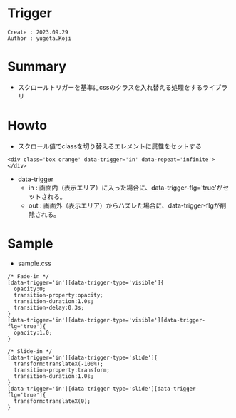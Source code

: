 Trigger
===
```
Create : 2023.09.29
Author : yugeta.Koji
```

# Summary
- スクロールトリガーを基準にcssのクラスを入れ替える処理をするライブラリ

# Howto
- スクロール値でclassを切り替えるエレメントに属性をセットする
```
<div class='box orange' data-trigger='in' data-repeat='infinite'></div>
```
- data-trigger
  - in  : 画面内（表示エリア）に入った場合に、data-trigger-flg='true'がセットされる。
  - out : 画面外（表示エリア）からハズレた場合に、data-trigger-flgが削除される。

# Sample
- sample.css
```
/* Fade-in */
[data-trigger='in'][data-trigger-type='visible']{
  opacity:0;
  transition-property:opacity;
  transition-duration:1.0s;
  transition-delay:0.3s;
}
[data-trigger='in'][data-trigger-type='visible'][data-trigger-flg='true']{
  opacity:1.0;
}

/* Slide-in */
[data-trigger='in'][data-trigger-type='slide']{
  transform:translateX(-100%);
  transition-property:transform;
  transition-duration:1.0s;
}
[data-trigger='in'][data-trigger-type='slide'][data-trigger-flg='true']{
  transform:translateX(0);
}
```
